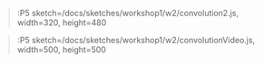 > :P5 sketch=/docs/sketches/workshop1/w2/convolution2.js, width=320, height=480

> :P5 sketch=/docs/sketches/workshop1/w2/convolutionVideo.js, width=500, height=500